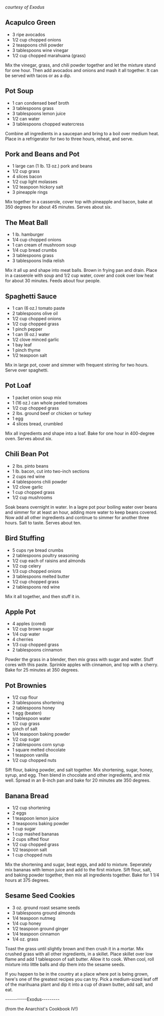 _courtesy of Exodus_

Acapulco Green
--------------

* 3 ripe avocados
* 1/2 cup chopped onions
* 2 teaspoons chili powder
* 3 tablespoons wine vinegar
* 1/2 cup chopped marahuana (grass)

Mix  the  vinegar,  grass,  and  chili powder together and let the
mixture stand for one hour. Then add avocados and onions and  mash
it all together. It can be served with tacos or as a dip.

Pot Soup
--------

* 1 can condensed beef broth
* 3 tablespoons grass
* 3 tablespoons lemon juice
* 1/2 can water
* 3 tablespoons chopped watercress

Combine  all  ingredients  in  a saucepan and bring to a boil over
medium heat. Place in a  refrigerator  for  two  to  three  hours,
reheat, and serve.

Pork and Beans and Pot
----------------------

* 1 large can (1 lb. 13 oz.) pork and beans
* 1/2 cup grass
* 4 slices bacon
* 1/2 cup light molasses
* 1/2 teaspoon hickory salt
* 3 pineapple rings

Mix  together  in a casserole, cover top with pineapple and bacon,
bake at 350 degrees for about 45 minutes. Serves about six.

The Meat Ball
-------------

* 1 lb. hamburger
* 1/4 cup chopped onions
* 1 can cream of mushroom soup
* 1/4 cup bread crumbs
* 3 tablespoons grass
* 3 tablespoons India relish

Mix it all up and shape into meat balls. Brown in frying  pan  and
drain. Place in a casserole with soup and 1/2 cup water, cover and
cook over low heat for about 30 minutes. Feeds about four people.

Spaghetti Sauce
---------------

* 1 can (6 oz.) tomato paste
* 2 tablespoons olive oil
* 1/2 cup chopped onions
* 1/2 cup chopped grass
* 1 pinch pepper
* 1 can (6 oz.) water
* 1/2 clove minced garlic
* 1 bay leaf
* 1 pinch thyme
* 1/2 teaspoon salt

Mix  in large pot, cover and simmer with frequent stirring for two
hours. Serve over spaghetti.

Pot Loaf
--------

* 1 packet onion soup mix
* 1 (16 oz.) can whole peeled tomatoes
* 1/2 cup chopped grass
* 2 lbs. ground beef or chicken or turkey
* 1 egg
* 4 slices bread, crumbled

Mix all ingredients and shape into a loaf. Bake for  one  hour  in
400-degree oven. Serves about six.

Chili Bean Pot
--------------

* 2 lbs. pinto beans
* 1 lb. bacon, cut into two-inch sections
* 2 cups red wine
* 4 tablespoons chili powder
* 1/2 clove garlic
* 1 cup chopped grass
* 1/2 cup mushrooms

Soak  beans  overnight in water. In a lagre pot pour boiling water
over beans and simmer for at least an hour, adding more  water  to
keep  beans covered. Now add all other ingredients and continue to
simmer for another three hours. Salt to taste. Serves about ten.

Bird Stuffing
-------------

* 5 cups rye bread crumbs
* 2 tablespoons poultry seasoning
* 1/2 cup each of raisins and almonds
* 1/2 cup celery
* 1/3 cup chopped onions
* 3 tablespoons melted butter
* 1/2 cup chopped grass
* 2 tablespoons red wine

Mix it all together, and then stuff it in.

Apple Pot
---------

* 4 apples (cored)
* 1/2 cup brown sugar
* 1/4 cup water
* 4 cherries
* 1/3 cup chopped grass
* 2 tablespoons cinnamon

Powder the grass in a blender, then mix grass with sugar and water.
Stuff cores with this paste. Sprinkle apples  with  cinnamon,  and
top with a cherry. Bake for 25 minutes at 350 degrees.

Pot Brownies
------------

* 1/2 cup flour
* 3 tablespoons shortening
* 2 tablespoons honey
* 1 egg (beaten)
* 1 tablespoon water
* 1/2 cup grass
* pinch of salt
* 1/4 teaspoon baking powder
* 1/2 cup sugar
* 2 tablespoons corn syrup
* 1 square melted chocolate
* 1 teaspoon vanilla
* 1/2 cup chopped nuts

Sift  flour,  baking  powder,  and  salt together. Mix shortening,
sugar, honey, syrup, and egg. Then blend in  chocolate  and  other
ingredients, and mix well. Spread in an 8-inch pan and bake for 20
minutes ate 350 degrees.

Banana Bread
------------

* 1/2 cup shortening
* 2 eggs
* 1 teaspoon lemon juice
* 3 teaspoons baking powder
* 1 cup sugar
* 1 cup mashed bananas
* 2 cups sifted flour
* 1/2 cup chopped grass
* 1/2 teaspoon salt
* 1 cup chopped nuts

Mix the shortening and sugar, beat eggs, and add to mixture.
Seperately  mix  bananas  with  lemon  juice  and  add to the first
mixture. Sift flour, salt, and baking powder  together,  then  mix
all ingredients together. Bake for 1 1/4 hours at 375 degrees.

Sesame Seed Cookies
-------------------

* 3 oz. ground roast sesame seeds
* 3 tablespoons ground almonds
* 1/4 teaspoon nutmeg
* 1/4 cup honey
* 1/2 teaspoon ground ginger
* 1/4 teaspoon cinnamon
* 1/4 oz. grass

Toast  the  grass  until  slightly  brown  and  then crush it in a
mortar. Mix  crushed  grass  with  all  other  ingredients,  in  a
skillet. Place skillet over low flame and add 1 tablespoon of salt
butter.  Allow  it  to  cook.  When cool, roll mixture into little
balls and dip them into the sesame seeds.

If you happen to be in the country at a place where pot  is  being
grown,  here's  one  of  the  greatest recipes you can try. Pick a
medium-sized leaf off of the marihuana plant and dip it into a cup
of drawn butter, add salt, and eat.

-----------Exodus---------

(from the Anarchist's Cookbook IV!)
